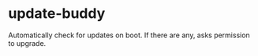 # update-buddy
Automatically check for updates on boot. If there are any, asks permission to upgrade.
